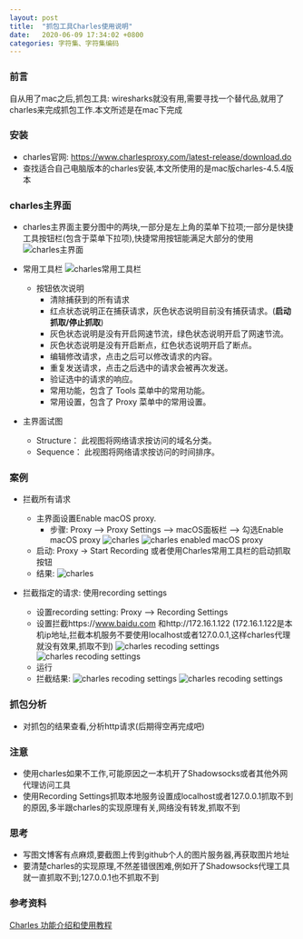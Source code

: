 ```yaml
---
layout: post
title:  "抓包工具Charles使用说明"
date:   2020-06-09 17:34:02 +0800
categories: 字符集、字符集编码
---
```


### 前言
自从用了mac之后,抓包工具: wiresharks就没有用,需要寻找一个替代品,就用了charles来完成抓包工作.本文所述是在mac下完成

### 安装
- charles官网: https://www.charlesproxy.com/latest-release/download.do
- 查找适合自己电脑版本的charles安装,本文所使用的是mac版charles-4.5.4版本

### charles主界面
- charles主界面主要分图中的两块,一部分是左上角的菜单下拉项;一部分是快捷工具按钮栏(包含于菜单下拉项),快捷常用按钮能满足大部分的使用
![charles主界面](https://raw.githubusercontent.com/kevinvoid/blog-image-repo/master/2020/charles-05-1.png)

- 常用工具栏
![charles常用工具栏](https://raw.githubusercontent.com/kevinvoid/blog-image-repo/master/2020/charles-04-1.png)
	- 按钮依次说明
		- 清除捕获到的所有请求
		- 红点状态说明正在捕获请求，灰色状态说明目前没有捕获请求。(**启动抓取/停止抓取**)
		- 灰色状态说明是没有开启网速节流，绿色状态说明开启了网速节流。
		- 灰色状态说明是没有开启断点，红色状态说明开启了断点。
		- 编辑修改请求，点击之后可以修改请求的内容。
		- 重复发送请求，点击之后选中的请求会被再次发送。
		- 验证选中的请求的响应。
		- 常用功能，包含了 Tools 菜单中的常用功能。
		- 常用设置，包含了 Proxy 菜单中的常用设置。

- 主界面试图
	- Structure： 此视图将网络请求按访问的域名分类。
	- Sequence： 此视图将网络请求按访问的时间排序。


### 案例
- 拦截所有请求
	- 主界面设置Enable macOS proxy. 
		- 步骤: Proxy --> Proxy Settings --> macOS面板栏 --> 勾选Enable macOS proxy
	![charles](https://raw.githubusercontent.com/kevinvoid/blog-image-repo/master/2020/charles-01-1.png)
	![charles enabled macOS proxy](https://raw.githubusercontent.com/kevinvoid/blog-image-repo/master/2020/charles-01-2.png)
	- 启动: Proxy -> Start Recording 或者使用Charles常用工具栏的启动抓取按钮
	- 结果:
	![charles](https://raw.githubusercontent.com/kevinvoid/blog-image-repo/master/2020/charles-01-3.png)

- 拦截指定的请求: 使用recording settings
	- 设置recording setting: Proxy --> Recording Settings
	- 设置拦截https://www.baidu.com 和http://172.16.1.122 (172.16.1.122是本机ip地址,拦截本机服务不要使用localhost或者127.0.0.1,这样charles代理就没有效果,抓取不到)
	![charles recoding settings](https://raw.githubusercontent.com/kevinvoid/blog-image-repo/master/2020/charles-02-3.png)
	![charles recoding settings](https://raw.githubusercontent.com/kevinvoid/blog-image-repo/master/2020/charles-02-4.png)
	- 运行
	- 拦截结果:
	![charles recoding settings](https://raw.githubusercontent.com/kevinvoid/blog-image-repo/master/2020/charles-02-5.png)
	![charles recoding settings](https://raw.githubusercontent.com/kevinvoid/blog-image-repo/master/2020/charles-02-6.png)



### 抓包分析
- 对抓包的结果查看,分析http请求(后期得空再完成吧)

### 注意
- 使用charles如果不工作,可能原因之一本机开了Shadowsocks或者其他外网代理访问工具
- 使用Recording Settings抓取本地服务设置成localhost或者127.0.0.1抓取不到的原因,多半跟charles的实现原理有关,网络没有转发,抓取不到

### 思考
- 写图文博客有点麻烦,要截图上传到github个人的图片服务器,再获取图片地址
- 要清楚charles的实现原理,不然差错很困难,例如开了Shadowsocks代理工具就一直抓取不到;127.0.0.1也不抓取不到

### 参考资料
[Charles 功能介绍和使用教程](https://juejin.im/post/5b8350b96fb9a019d9246c4c)   

